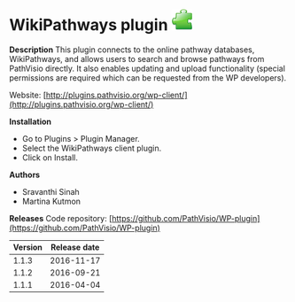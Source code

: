 # WikiPathways plugin ![](/images/plugin.png)

**Description**
This plugin connects to the online pathway databases, WikiPathways, and allows users to search and browse pathways from PathVisio directly. It also enables updating and upload functionality (special permissions are required which can be requested from the WP developers).

Website: [http://plugins.pathvisio.org/wp-client/](http://plugins.pathvisio.org/wp-client/)

**Installation** 
* Go to Plugins > Plugin Manager. 
* Select the WikiPathways client plugin.
* Click on Install.

**Authors**
* Sravanthi Sinah 
* Martina Kutmon

**Releases**
Code repository: [https://github.com/PathVisio/WP-plugin](https://github.com/PathVisio/WP-plugin)

| Version | Release date |
| ------- |:------------:| 
| 1.1.3 | 2016-11-17 | 
| 1.1.2 | 2016-09-21 |  
| 1.1.1 | 2016-04-04 |  

